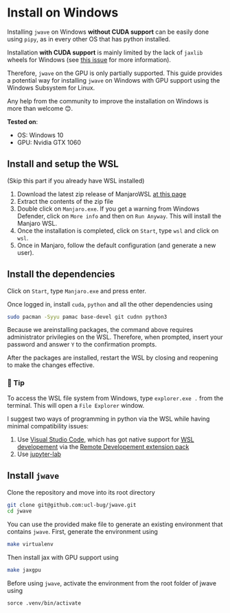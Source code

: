 # Install on Windows

Installing `jwave` on Windows **without CUDA support** can be easily done using `pipy`, as in every other OS that has python installed. 

Installation **with CUDA support** is mainly limited by the lack of `jaxlib` wheels for Windows (see [this issue](https://github.com/google/jax/issues/5795) for more information).

Therefore, `jwave` on the GPU is only partially supported. This guide provides a potential way for installing `jwave` on Windows with GPU support using the Windows Subsystem for Linux.  

Any help from the community to improve the installation on Windows is more than welcome 😊.

**Tested on**:

- OS: Windows 10
- GPU: Nvidia GTX 1060


## Install and setup the WSL

(Skip this part if you already have WSL installed)

1. Download the latest zip release of ManjaroWSL [at this page](https://github.com/sileshn/ManjaroWSL/releases)
2. Extract the contents of the zip file
3. Double click on `Manjaro.exe`. If you get a warning from Windows Defender, click on `More info` and then on `Run Anyway`. This will install the Manjaro WSL.
4. Once the installation is completed, click on `Start`, type `wsl` and click on `wsl`.
5. Once in Manjaro, follow the default configuration (and generate a new user).

## Install the dependencies

Click on `Start`, type `Manjaro.exe` and press enter. 

Once logged in, install `cuda`, `python` and all the other dependencies using

```bash
sudo pacman -Syyu pamac base-devel git cudnn python3
```

Because we areinstalling packages, the command above requires administrator privilegies on the WSL. Therefore, when prompted, insert your password and answer `Y` to the confirmation prompts.

After the packages are installed, restart the WSL by closing and reopening to make the changes effective.

### 🔁 Tip

To access the WSL file system from Windows, type `explorer.exe .` from the terminal. This will open a `File Explorer` window.

I suggest two ways of programming in python via the WSL while having minimal compatibility issues:

1. Use [Visual Studio Code](https://code.visualstudio.com), which has got native support for [WSL developement](https://code.visualstudio.com/docs/remote/wsl#_getting-started) via the [Remote Developement extension pack](https://code.visualstudio.com/docs/remote/wsl#_getting-started)
2. Use [jupyter-lab](https://jupyter.org/install)

## Install `jwave`

Clone the repository and move into its root directory

```bash
git clone git@github.com:ucl-bug/jwave.git
cd jwave
```

You can use the provided make file to generate an existing environment that contains `jwave`. First, generate the environment using

```bash
make virtualenv
```

Then install jax with GPU support using

```bash
make jaxgpu
```

Before using `jwave`,  activate the environment from the root folder of jwave using 

```
sorce .venv/bin/activate
```